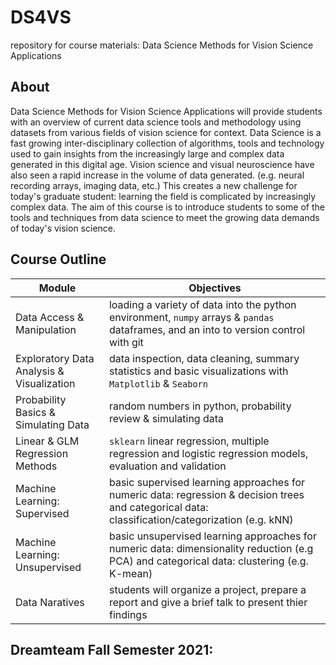 # DS4VS
repository for course materials: Data Science Methods for Vision Science Applications

## About

Data Science Methods for Vision Science Applications will provide students with an overview of current data science tools and methodology using datasets from various fields of vision science for context. 
Data Science is a fast growing inter-disciplinary collection of algorithms, tools and technology used to gain insights from the increasingly large and complex data generated in this digital age. Vision science and visual neuroscience have also seen a rapid increase in the volume of data generated. (e.g. neural recording arrays, imaging data, etc.) This creates a new challenge for today's graduate student: learning the field is complicated by increasingly complex data. The aim of this course is to introduce students to some of the tools and techniques from data science to meet the growing data demands of today's vision science.

## Course Outline

| **Module**                                | **Objectives**                                                                                                                                    |
|-------------------------------------------|---------------------------------------------------------------------------------------------------------------------------------------------------|
|         Data Access & Manipulation        | loading a variety of data into the python environment,  `numpy` arrays & `pandas` dataframes, and an into to  version control with git            |
| Exploratory Data Analysis & Visualization | data inspection, data cleaning, summary statistics and basic visualizations with `Matplotlib` & `Seaborn`                                         |
|    Probability Basics & Simulating Data   | random numbers in python, probability review & simulating data                                                                                    |
|      Linear & GLM Regression Methods      | `sklearn` linear regression, multiple regression and logistic regression models, evaluation and validation                                        |
|        Machine Learning: Supervised       | basic supervised learning approaches for numeric data: regression & decision trees and categorical data: classification/categorization (e.g. kNN) |
|       Machine Learning: Unsupervised      | basic unsupervised learning approaches for numeric data: dimensionality reduction (e.g PCA) and categorical data: clustering (e.g. K-mean)        |
|               Data Naratives              | students will organize a project, prepare a report and give a brief talk to present thier findings                                                |

## Dreamteam Fall Semester 2021:
